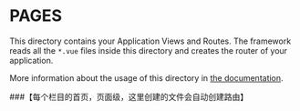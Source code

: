 # PAGES

This directory contains your Application Views and Routes.
The framework reads all the `*.vue` files inside this directory and creates the router of your application.

More information about the usage of this directory in [the documentation](https://nuxtjs.org/guide/routing).


###【每个栏目的首页，页面级，这里创建的文件会自动创建路由】